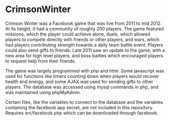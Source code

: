 CrimsonWinter
=============

Crimson Winter was a Facebook game that was live from 2011 to mid 2012.  At its height, it had a community of roughly 200 players.  The game featured missions, which the player could achieve alone, duels, which allowed players to compete directly with friends or other players, and wars, which had players contributing strength towards a daily team battle event.  Players could also send gifts to friends.  Late 2011 saw an update to the game, with a new area for high level players, and boss battles which encouraged players to request help from their friends.

The game was largely programmed with php and html.  Some javascript was used for functions like timers counting down when players would recover health and energy, and some AJAX was used for sending gifts to other players.  The database was accessed using mysql commands in php, and was maintained using phpMyAdmin.

Certain files, like the variables to connect to the database and the variables containing the facebook app secret, are not included in this repository.  Requires src/facebook.php which can be downloaded through facebook.
